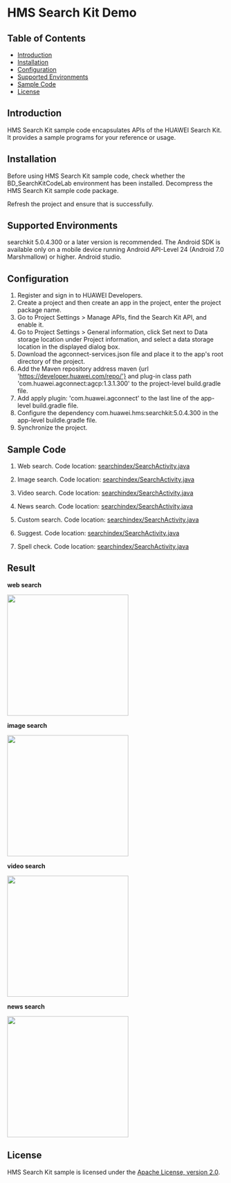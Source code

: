 # HMS Search Kit Demo

## Table of Contents

 * [Introduction](#introduction)
 * [Installation](#installation)
 * [Configuration ](#configuration )
 * [Supported Environments](#supported-environments)
 * [Sample Code](#sample-code)
 * [License](#license)
 
 
## Introduction
HMS Search Kit sample code encapsulates APIs of the HUAWEI Search Kit. It provides a sample programs for your reference or usage.

## Installation
Before using HMS Search Kit sample code, check whether the BD_SearchKitCodeLab environment has been installed.
Decompress the HMS Search Kit sample code package.
    
Refresh the project and ensure that is successfully.
    
## Supported Environments
searchkit 5.0.4.300 or a later version is recommended.
The Android SDK is available only on a mobile device running Android API-Level 24 (Android 7.0 Marshmallow) or higher.
Android studio.
	
## Configuration	
1. Register and sign in to HUAWEI Developers.
2. Create a project and then create an app in the project, enter the project package name.
3. Go to Project Settings > Manage APIs, find the Search Kit API, and enable it.
4. Go to Project Settings > General information, click Set next to Data storage location under Project information, and select a data storage location in the displayed dialog box.
5. Download the agconnect-services.json file and place it to the app's root directory of the project.
6. Add the Maven repository address maven {url 'https://developer.huawei.com/repo/'} and plug-in class path 'com.huawei.agconnect:agcp:1.3.1.300' to the project-level build.gradle file.
7. Add apply plugin: 'com.huawei.agconnect' to the last line of the app-level build.gradle file.
8. Configure the dependency com.huawei.hms:searchkit:5.0.4.300 in the app-level buildle.gradle file.
9. Synchronize the project.
	
## Sample Code

1. Web search.
Code location: [searchindex/SearchActivity.java](https://github.com/HMS-Core/hms-search-demo/blob/main/SearchKit_android_SampleCode/app/src/main/java/com/huawei/searchindex/activity/SearchActivity.java)
    
2. Image search.
Code location: [searchindex/SearchActivity.java](https://github.com/HMS-Core/hms-search-demo/blob/main/SearchKit_android_SampleCode/app/src/main/java/com/huawei/searchindex/activity/SearchActivity.java)
    
3. Video search.
Code location: [searchindex/SearchActivity.java](https://github.com/HMS-Core/hms-search-demo/blob/main/SearchKit_android_SampleCode/app/src/main/java/com/huawei/searchindex/activity/SearchActivity.java)
    
4. News search.
Code location: [searchindex/SearchActivity.java](https://github.com/HMS-Core/hms-search-demo/blob/main/SearchKit_android_SampleCode/app/src/main/java/com/huawei/searchindex/activity/SearchActivity.java)
    
5. Custom search.
Code location: [searchindex/SearchActivity.java](https://github.com/HMS-Core/hms-search-demo/blob/main/SearchKit_android_SampleCode/app/src/main/java/com/huawei/searchindex/activity/SearchActivity.java)
	
6. Suggest.
Code location: [searchindex/SearchActivity.java](https://github.com/HMS-Core/hms-search-demo/blob/main/SearchKit_android_SampleCode/app/src/main/java/com/huawei/searchindex/activity/SearchActivity.java)
	
7. Spell check.
Code location: [searchindex/SearchActivity.java](https://github.com/HMS-Core/hms-search-demo/blob/main/SearchKit_android_SampleCode/app/src/main/java/com/huawei/searchindex/activity/SearchActivity.java)


## Result
**web search**

<img src="https://github.com/HMS-Core/hms-search-demo/blob/main/image/web-search.gif" width=280>

**image search**

<img src="https://github.com/HMS-Core/hms-search-demo/blob/main/image/image-search.gif" width=280>

**video search**

<img src="https://github.com/HMS-Core/hms-search-demo/blob/main/image/video-search.gif" width=280>

**news search**

<img src="https://github.com/HMS-Core/hms-search-demo/blob/main/image/news-search.gif" width=280>

##  License
HMS Search Kit sample is licensed under the [Apache License, version 2.0](http://www.apache.org/licenses/LICENSE-2.0).
